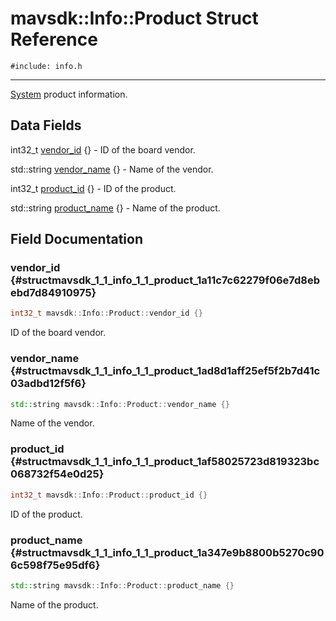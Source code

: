 # mavsdk::Info::Product Struct Reference
`#include: info.h`

----


[System](classmavsdk_1_1_system.md) product information. 


## Data Fields


int32_t [vendor_id](#structmavsdk_1_1_info_1_1_product_1a11c7c62279f06e7d8ebebd7d84910975) {} - ID of the board vendor.

std::string [vendor_name](#structmavsdk_1_1_info_1_1_product_1ad8d1aff25ef5f2b7d41c03adbd12f5f6) {} - Name of the vendor.

int32_t [product_id](#structmavsdk_1_1_info_1_1_product_1af58025723d819323bc068732f54e0d25) {} - ID of the product.

std::string [product_name](#structmavsdk_1_1_info_1_1_product_1a347e9b8800b5270c906c598f75e95df6) {} - Name of the product.


## Field Documentation


### vendor_id {#structmavsdk_1_1_info_1_1_product_1a11c7c62279f06e7d8ebebd7d84910975}

```cpp
int32_t mavsdk::Info::Product::vendor_id {}
```


ID of the board vendor.


### vendor_name {#structmavsdk_1_1_info_1_1_product_1ad8d1aff25ef5f2b7d41c03adbd12f5f6}

```cpp
std::string mavsdk::Info::Product::vendor_name {}
```


Name of the vendor.


### product_id {#structmavsdk_1_1_info_1_1_product_1af58025723d819323bc068732f54e0d25}

```cpp
int32_t mavsdk::Info::Product::product_id {}
```


ID of the product.


### product_name {#structmavsdk_1_1_info_1_1_product_1a347e9b8800b5270c906c598f75e95df6}

```cpp
std::string mavsdk::Info::Product::product_name {}
```


Name of the product.

